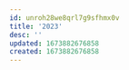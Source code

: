 ```yaml
---
id: unroh28we8qrl7g9sfhmx0v
title: '2023'
desc: ''
updated: 1673882676858
created: 1673882676858
---
```

